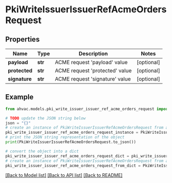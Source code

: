 # PkiWriteIssuerIssuerRefAcmeOrdersRequest


## Properties

Name | Type | Description | Notes
------------ | ------------- | ------------- | -------------
**payload** | **str** | ACME request &#39;payload&#39; value | [optional] 
**protected** | **str** | ACME request &#39;protected&#39; value | [optional] 
**signature** | **str** | ACME request &#39;signature&#39; value | [optional] 

## Example

```python
from ahvac.models.pki_write_issuer_issuer_ref_acme_orders_request import PkiWriteIssuerIssuerRefAcmeOrdersRequest

# TODO update the JSON string below
json = "{}"
# create an instance of PkiWriteIssuerIssuerRefAcmeOrdersRequest from a JSON string
pki_write_issuer_issuer_ref_acme_orders_request_instance = PkiWriteIssuerIssuerRefAcmeOrdersRequest.from_json(json)
# print the JSON string representation of the object
print(PkiWriteIssuerIssuerRefAcmeOrdersRequest.to_json())

# convert the object into a dict
pki_write_issuer_issuer_ref_acme_orders_request_dict = pki_write_issuer_issuer_ref_acme_orders_request_instance.to_dict()
# create an instance of PkiWriteIssuerIssuerRefAcmeOrdersRequest from a dict
pki_write_issuer_issuer_ref_acme_orders_request_from_dict = PkiWriteIssuerIssuerRefAcmeOrdersRequest.from_dict(pki_write_issuer_issuer_ref_acme_orders_request_dict)
```
[[Back to Model list]](../README.md#documentation-for-models) [[Back to API list]](../README.md#documentation-for-api-endpoints) [[Back to README]](../README.md)


